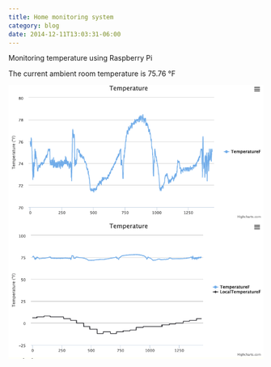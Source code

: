 ```yaml
---
title: Home monitoring system
category: blog
date: 2014-12-11T13:03:31-06:00
---
```


Monitoring temperature using Raspberry Pi

The current ambient room temperature is 75.76 °F

![](images/home-monitoring-system.png)
